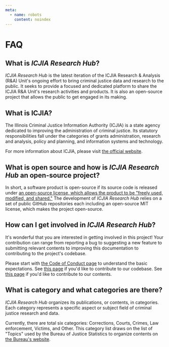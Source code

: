 ```yaml
---
meta:
  - name: robots
    content: noindex
---
```


# FAQ

## What is _ICJIA Research Hub_?

_ICJIA Research Hub_ is the latest iteration of the ICJIA Research & Analysis (R&A) Unit's ongoing effort to bring criminal justice data and research to the public. It seeks to provide a focused and dedicated platform to share the ICJIA R&A Unit's research activities and products. It is also an open-source project that allows the public to get engaged in its making.

## What is ICJIA?

The Illinois Criminal Justice Information Authority (ICJIA) is a state agency dedicated to improving the administration of criminal justice. Its statutory responsibilities fall under the categories of grants administration, research and analysis, policy and planning, and information systems and technology.

For more information about ICJIA, please visit [the official website](http://icjia.state.il.us).

## What is open source and how is _ICJIA Research Hub_ an open-source project?

In short, a software product is open-source if its source code is released under [an open-source license, which allows the product to be "freely used, modified, and shared."](https://opensource.org/licenses) The development of _ICJIA Research Hub_ relies on a set of public GitHub repositories each including an open-source MIT license, which makes the project open-source.

## How can I get involved in _ICJIA Research Hub_?

It's wonderful that you are interested in getting involved in this project! Your contribution can range from reporting a bug to suggesting a new feature to submitting relevant contents to improving this documentation to contributing to the project's codebase.

Please start with [the Code of Conduct page](/dev-guide/contributing/code_of_conduct.md) to understand the basic expectations. See [this page](/dev-guide/contributing/codebase.md) if you'd like to contribute to our codebase. See [this page](/dev-guide/contributing/contents.md) if you'd like to contribute to our contents.

## What is category and what categories are there?

_ICJIA Research Hub_ organizes its publications, or contents, in categories. Each category represents a specific aspect or subject field of criminal justice research and data.

Currently, there are total six categories: Corrections, Courts, Crimes, Law enforcement, Victims, and Other. This category list draws on the list of "Topics" used by the Bureau of Justice Statistics to organize contents on [the Bureau's website](https://www.bjs.gov/).
